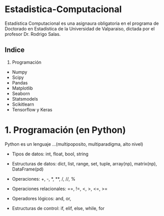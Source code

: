 # Estadistica-Computacional

Estadística Computacional es una asignaura obligatoria en el programa de Doctorado en Estadística de la Universidad de Valparaiso, dictada por el profesor Dr. Rodrigo Salas.

## Indice

1. Programación

* Numpy
* Scipy
* Pandas
* Matplotlib
* Seaborn
* Statsmodels
* Scikitlearn
* Tensorflow y Keras


# 1. Programación (en Python)

Python es un lenguaje ...(multipoposito, multiparadigma, alto nivel)

* Tipos de datos: 
int, float, bool, string

* Estructuras de datos:
dict, list, range, set, tuple, array(np), matrix(np), DataFrame(pd)

* Operaciones:
+, -, *, **, /, //, %

* Operaciones relacionales:
==, !=, <, >, <=, >=

* Operadores lógicos:
and, or, 

* Estructuras de control:
if, elif, else, while, for



















